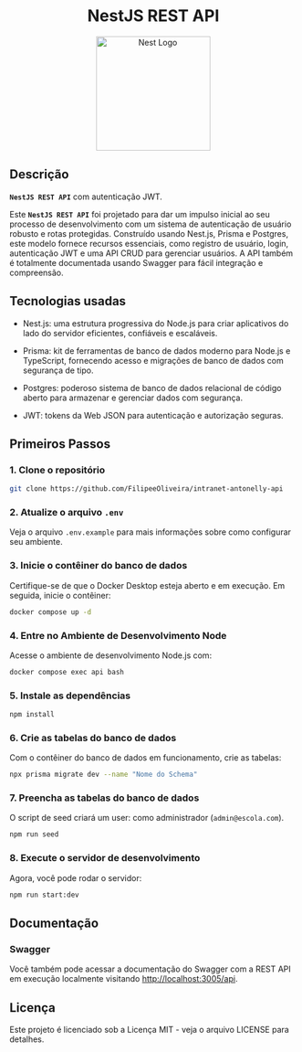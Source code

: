 <h1 align="center" > NestJS REST API </h1>

<p align="center">
<img src="https://nestjs.com/img/logo-small.svg" width="200" alt="Nest Logo" />
</p>

## Descrição

**`NestJS REST API`** com autenticação JWT.

Este **`NestJS REST API`** foi projetado para dar um impulso inicial ao seu processo de desenvolvimento com um sistema de autenticação de usuário robusto e rotas protegidas. Construído usando Nest.js, Prisma e Postgres, este modelo fornece recursos essenciais, como registro de usuário, login, autenticação JWT e uma API CRUD para gerenciar usuários. A API também é totalmente documentada usando Swagger para fácil integração e compreensão.

## Tecnologias usadas

- Nest.js: uma estrutura progressiva do Node.js para criar aplicativos do lado do servidor eficientes, confiáveis ​​e escaláveis.

- Prisma: kit de ferramentas de banco de dados moderno para Node.js e TypeScript, fornecendo acesso e migrações de banco de dados com segurança de tipo.

- Postgres: poderoso sistema de banco de dados relacional de código aberto para armazenar e gerenciar dados com segurança.

- JWT: tokens da Web JSON para autenticação e autorização seguras.



## Primeiros Passos

### 1. Clone o repositório
```bash
git clone https://github.com/FilipeeOliveira/intranet-antonelly-api
```

### 2. Atualize o arquivo `.env`
Veja o arquivo `.env.example` para mais informações sobre como configurar seu ambiente.

### 3. Inicie o contêiner do banco de dados
Certifique-se de que o Docker Desktop esteja aberto e em execução. Em seguida, inicie o contêiner:
```bash
docker compose up -d
```

### 4. Entre no Ambiente de Desenvolvimento Node

Acesse o ambiente de desenvolvimento Node.js com:

```bash
docker compose exec api bash
```

### 5. Instale as dependências
```bash
npm install
```

### 6. Crie as tabelas do banco de dados
Com o contêiner do banco de dados em funcionamento, crie as tabelas:
```bash
npx prisma migrate dev --name "Nome do Schema"
```

### 7. Preencha as tabelas do banco de dados
O script de seed criará um user: como administrador (`admin@escola.com`).
```bash
npm run seed
```

### 8. Execute o servidor de desenvolvimento
Agora, você pode rodar o servidor:
```bash
npm run start:dev
```

## Documentação

### Swagger

Você também pode acessar a documentação do Swagger com a REST API em execução localmente visitando <a href="http://localhost:3000/api" >http://localhost:3005/api</a>.

## Licença
Este projeto é licenciado sob a Licença MIT - veja o arquivo LICENSE para detalhes.

